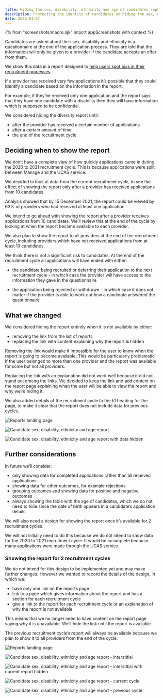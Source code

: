 ```yaml
---
title: Hiding the sex, disability, ethnicity and age of candidates report
description: Protecting the identity of candidates by hiding the sex, disability, ethnicity and age of candidates report until a provider has received applications from 10 candidates.
date: 2022-01-07
---
```

{% from "screenshots/macro.njk" import appScreenshots with context %}

Candidates are asked about their sex, disability and ethnicity in a questionnaire at the end of the application process. They are told that the information will only be given to a provider if the candidate accepts an offer from them.

We show this data in a report designed to [help users spot bias in their recruitment processes](/manage-teacher-training-applications/simplifying-how-we-help-users-spot-bias-in-their-recruitment-processes/).

If a provider has received very few applications it’s possible that they could identify a candidate based on the information in the report.

For example, if they’ve received only one application and the report says that they have one candidate with a disability then they will have information which is supposed to be confidential.

We considered hiding the diversity report until:

- after the provider has received a certain number of applications
- after a certain amount of time
- the end of the recruitment cycle

## Deciding when to show the report

We don’t have a complete view of how quickly applications came in during the 2020 to 2021 recruitment cycle. This is because applications were split between Manage and the UCAS service.

We decided to look at data from the current recruitment cycle, to see the effect of showing the report only after a provider has received applications from 10 candidates.

Analysis showed that by 15 December 2021, the report could be viewed by 63% of providers who had received at least one application.

We intend to go ahead with showing the report after a provider receives applications from 10 candidates. We’ll review this at the end of the cycle by looking at when the report became available to each provider.

We also plan to show the report to all providers at the end of the recruitment cycle, including providers which have not received applications from at least 10 candidates.

We think there is not a significant risk to candidates. At the end of the recruitment cycle all applications will have ended with either:

- the candidate being recruited or deferring their application to the next recruitment cycle - in which case the provider will have access to the information they gave in the questionnaire

- the application being rejected or withdrawn - in which case it does not matter if the provider is able to work out how a candidate answered the questionnaire

## What we changed

We considered hiding the report entirely when it is not available by either:

- removing the link from the list of reports
- replacing the link with content explaining why the report is hidden

Removing the link would make it impossible for the user to know when the report is going to become available. This would be particularly problematic if the user belonged to more than one provider and the report was available for some but not all providers.

Replacing the link with an explanation did not work well because it did not stand out among the links. We decided to keep the link and add content on the report page explaining when the user will be able to view the report and why we’re hiding it.

We also added details of the recruitment cycle to the h1 heading for the page, to make it clear that the report does not include data for previous cycles.

![Reports landing page](reports-landing-page.png "Reports landing page")

![Candidate sex, disability, ethnicity and age report](candidate-sex-disability-ethnicity-age-report.png "Candidate sex, disability, ethnicity and age report")

![Candidate sex, disability, ethnicity and age report with data hidden](candidate-sex-disability-ethnicity-age-report--data-hidden.png "Candidate sex, disability, ethnicity and age report with data hidden")

## Further considerations

In future we’ll consider:

- only showing data for completed applications rather than all received applications
- showing data for other outcomes, for example rejections
- grouping outcomes and showing data for positive and negative outcomes
- always showing the table with the age of candidates, which we do not need to hide since the date of birth appears in a candidate’s application details

We will also need a design for showing the report once it’s available for 2 recruitment cycles.

We will not initially need to do this because we do not intend to show data for the 2020 to 2021 recruitment cycle. It would be incomplete because many applications were made through the UCAS service.

### Showing the report for 2 recruitment cycles

We do not intend for this design to be implemented yet and may make further changes. However we wanted to record the details of the design, in which we:

- have only one link on the reports page
- link to a page which gives information about the report and has a section for each recruitment cycle
- give a link to the report for each recruitment cycle or an explanation of why the report is not available

This means that we no longer need to have content on the report page saying why it is unavailable. We’ll hide the link until the report is available.

The previous recruitment cycle’s report will always be available because we plan to show it to all providers from the end of the cycle.

![Reports landing page](reports-landing-page.png "Reports landing page")

![Candidate sex, disability, ethnicity and age report - interstitial](candidate-sex-disability-ethnicity-age-report--interstitial.png "Candidate sex, disability, ethnicity and age report - interstitial")

![Candidate sex, disability, ethnicity and age report - interstitial with current report hidden](candidate-sex-disability-ethnicity-age-report--interstitial-report-hidden.png "Candidate sex, disability, ethnicity and age report - interstitial with current report hidden")

![Candidate sex, disability, ethnicity and age report - current cycle](candidate-sex-disability-ethnicity-age-report--current-cycle.png "Candidate sex, disability, ethnicity and age report - current cycle")

![Candidate sex, disability, ethnicity and age report - previous cycle](candidate-sex-disability-ethnicity-age-report--previous-cycle.png "Candidate sex, disability, ethnicity and age report - previous cycle")
